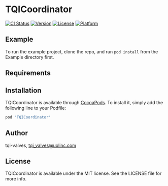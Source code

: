 # TQICoordinator

[![CI Status](https://img.shields.io/travis/tqi-valves/TQICoordinator.svg?style=flat)](https://travis-ci.org/tqi-valves/TQICoordinator)
[![Version](https://img.shields.io/cocoapods/v/TQICoordinator.svg?style=flat)](https://cocoapods.org/pods/TQICoordinator)
[![License](https://img.shields.io/cocoapods/l/TQICoordinator.svg?style=flat)](https://cocoapods.org/pods/TQICoordinator)
[![Platform](https://img.shields.io/cocoapods/p/TQICoordinator.svg?style=flat)](https://cocoapods.org/pods/TQICoordinator)

## Example

To run the example project, clone the repo, and run `pod install` from the Example directory first.

## Requirements

## Installation

TQICoordinator is available through [CocoaPods](https://cocoapods.org). To install
it, simply add the following line to your Podfile:

```ruby
pod 'TQICoordinator'
```

## Author

tqi-valves, tqi_valves@uolinc.com

## License

TQICoordinator is available under the MIT license. See the LICENSE file for more info.
